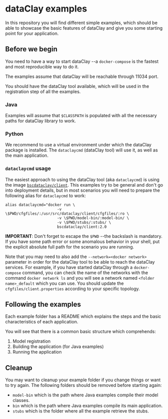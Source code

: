 
# dataClay examples

In this repository you will find different simple examples, which should be able to
showcase the basic features of dataClay and give you some starting point for your
application.

## Before we begin

You need to have a way to start dataClay --a `docker-compose` is the fastest
and most reproducible way to do it.

The examples assume that dataClay will be reachable through 11034 port.

You should have the dataClay tool available, which will be used in the registration step
of all the examples.

### Java

Examples will assume that `$CLASSPATH` is populated with all the necessary paths for dataClay
library to work.

### Python

We recommend to use a virtual environment under which the dataClay package is installed. The 
`dataclaycmd` (dataClay tool) will use it, as well as the main application.

### `dataclaycmd` usage

The easiest approach to using the dataClay tool (aka `dataclaycmd`) is using the image [`bscdataclay/client`](https://hub.docker.com/r/bscdataclay/client). This examples try to be general and don't go into deployment details, but in most scenarios you will need to prepare the following alias for `dataclaycmd` to work:

    alias dataclaycmd="docker run \
                           -v \$PWD/cfgfiles/:/usr/src/dataclay/client/cfgfiles/:ro \
                           -v \$PWD/model-bin/:model-bin/ \
                           -v \$PWD/stubs/:stubs/ \
                           bscdataclay/client:2.0

**IMPORTANT**: Don't forget to escape the `$PWD` --the backslash is mandatory. If you have some path error or some anomalous behavior in your shell, put the explicit absolute full path for the scenario you are running.

Note that you may need to also add the `--network=<docker network>` parameter in order for the dataClay tool to be able to reach the dataClay services. For example, if you have started dataClay through a `docker-compose` command, you can check the name of the networks with the command `docker network ls` and you will see a network named `<folder name>_default` which you can use. You should update the `cfgfiles/client.properties` according to your specific topology.

## Following the examples

Each example folder has a README which explains the steps and the basic characteristics
of each application.

You will see that there is a common basic structure which comprehends:

  1. Model registration
  2. Building the application (for Java examples)
  3. Running the application


## Cleanup

You may want to cleanup your example folder if you change things or want to try again. The following
folders should be removed before starting again:

  - `model-bin` which is the path where Java examples compile their model classes.
  - `bin` which is the path where Java examples compile its main application.
  - `stubs` which is the folder where all the example retrieve the stubs.
